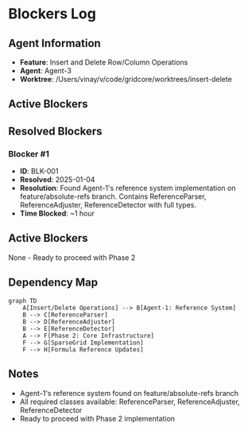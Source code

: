 # Blockers Log

## Agent Information
- **Feature**: Insert and Delete Row/Column Operations
- **Agent**: Agent-3
- **Worktree**: /Users/vinay/v/code/gridcore/worktrees/insert-delete

## Active Blockers

## Resolved Blockers

### Blocker #1
- **ID**: BLK-001  
- **Resolved**: 2025-01-04
- **Resolution**: Found Agent-1's reference system implementation on feature/absolute-refs branch. Contains ReferenceParser, ReferenceAdjuster, ReferenceDetector with full types.
- **Time Blocked**: ~1 hour

## Active Blockers

None - Ready to proceed with Phase 2

## Dependency Map

```mermaid
graph TD
    A[Insert/Delete Operations] --> B[Agent-1: Reference System]
    B --> C[ReferenceParser]
    B --> D[ReferenceAdjuster] 
    B --> E[ReferenceDetector]
    A --> F[Phase 2: Core Infrastructure]
    F --> G[SparseGrid Implementation]
    F --> H[Formula Reference Updates]
```

## Notes
- Agent-1's reference system found on feature/absolute-refs branch
- All required classes available: ReferenceParser, ReferenceAdjuster, ReferenceDetector
- Ready to proceed with Phase 2 implementation